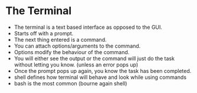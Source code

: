 # The Terminal

- The terminal is a text based interface as opposed to the GUI.
- Starts off with a prompt. 
- The next thing entered is a command. 
- You can attach options/arguments to the command. 
- Options modify the behaviour of the command. 
- You will either see the output or the command will just do the task without letting you know. (unless an error pops up) 
- Once the prompt pops up again, you know the task has been completed.
- shell defines how terminal will behave and look while using commands
- bash is the most common (bourne again shell)

